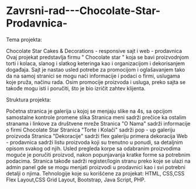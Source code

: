 # Zavrsni-rad---Chocolate-Star-Prodavnica-
Tema projekta:

Chocolate Star Cakes & Decorations - responsive sajt i web - prodavnica
Ovaj projekat predstavlja firmu " Chocolate star " koja se bavi proizvodnjom torti i kolaca, slanog i slatkog keteringa kao i organizacijom i dekorisanjem događaja. Sajt je nastao usled potrebe za promocijom i oglašavanjem tako da na samoj stranici se mogu naći informacije i podaci o firmi, uslugama koje pruža, načinu rada. Osim promocije proizvoda i usluga, preko sajta se takođe mogu isti i poručiti, što je bio izričit zahtev klijenta.

Struktura projekta:

Početna stranica je galerija u kojoj se menjaju slike na 4s, sa opcijom samostalne kontrole promene slika
Stranica meni sadrži prečice ka ostalim stranama i linkove za društvene mreže
Stranica "O Nama" sadrži informacije o firmi Chocolate Star
Stranica "Torte i Kolači" sadrži pop - up galeriju proizvoda
Stranica "Dekoracije" sadrži flex galeriju primera dekoracija
Web - prodavnica sadrži listu proizvoda koji su trenutno u ponudi, sa detaljnim opisom svakog od njih. Usled pregleda korpe sa odabranim proizvodima moguće je poručiti proizvod, nakon popunjavanja kratke forme sa potrebnim podacima.
Stranica takođe sadrži register/login stranu preko koje se ulazi na admin panel gde se mogu menjati proizvodi u prodavnici kao i svi potrebni detalji o njima.
Tehnologije koje su korišćene za projekat: HTML, CSS,CSS Flex Layout,CSS Grid Layout, Bootstrap, Java Script, PHP.
